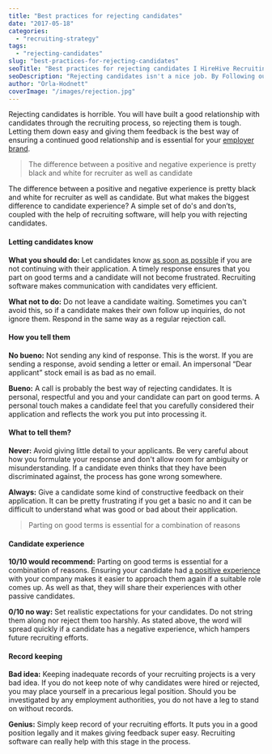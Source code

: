 ```yaml
---
title: "Best practices for rejecting candidates"
date: "2017-05-18"
categories:
  - "recruiting-strategy"
tags:
  - "rejecting-candidates"
slug: "best-practices-for-rejecting-candidates"
seoTitle: "Best practices for rejecting candidates I HireHive Recruiting"
seoDescription: "Rejecting candidates isn't a nice job. By Following our 5 Do's and Don'ts, you can part on Good Terms with Candidates and Protect your Employer Brand."
author: "Orla-Hodnett"
coverImage: "/images/rejection.jpg"
---
```


Rejecting candidates is horrible. You will have built a good relationship with candidates through the recruiting process, so rejecting them is tough. Letting them down easy and giving them feedback is the best way of ensuring a continued good relationship and is essential for your [employer brand](https://hirehive.com/building-employer-brand-recruiting/).

> The difference between a positive and negative experience is pretty black and white for recruiter as well as candidate

The difference between a positive and negative experience is pretty black and white for recruiter as well as candidate. But what makes the biggest difference to candidate experience? A simple set of do's and don’ts, coupled with the help of recruiting software, will help you with rejecting candidates.

#### **Letting candidates know**

**What you should do:** Let candidates know [as soon as possible](https://www.thebalance.com/how-to-turn-down-job-applicants-right-1918795) if you are not continuing with their application. A timely response ensures that you part on good terms and a candidate will not become frustrated. Recruiting software makes communication with candidates very efficient.

**What not to do:** Do not leave a candidate waiting. Sometimes you can't avoid this, so if a candidate makes their own follow up inquiries, do not ignore them. Respond in the same way as a regular rejection call.

#### **How you tell them**

**No bueno:** Not sending any kind of response. This is the worst. If you are sending a response, avoid sending a letter or email. An impersonal “Dear applicant” stock email is as bad as no email.

**Bueno:** A call is probably the best way of rejecting candidates. It is personal, respectful and you and your candidate can part on good terms. A personal touch makes a candidate feel that you carefully considered their application and reflects the work you put into processing it.

#### **What to tell them?**

**Never:** Avoid giving little detail to your applicants. Be very careful about how you formulate your response and don't allow room for ambiguity or misunderstanding. If a candidate even thinks that they have been discriminated against, the process has gone wrong somewhere.

**Always:** Give a candidate some kind of constructive feedback on their application. It can be pretty frustrating if you get a basic no and it can be difficult to understand what was good or bad about their application.

> Parting on good terms is essential for a combination of reasons

#### **Candidate experience**

**10/10 would recommend:** Parting on good terms is essential for a combination of reasons. Ensuring your candidate had [a positive experience](https://hirehive.com/blog/good-candidate-experience-secret-happy-hire/) with your company makes it easier to approach them again if a suitable role comes up. As well as that, they will share their experiences with other passive candidates.

**0/10 no way:** Set realistic expectations for your candidates. Do not string them along nor reject them too harshly. As stated above, the word will spread quickly if a candidate has a negative experience, which hampers future recruiting efforts.

#### **Record keeping**

**Bad idea:** Keeping inadequate records of your recruiting projects is a very bad idea. If you do not keep note of why candidates were hired or rejected, you may place yourself in a precarious legal position. Should you be investigated by any employment authorities, you do not have a leg to stand on without records.

**Genius:** Simply keep record of your recruiting efforts. It puts you in a good position legally and it makes giving feedback super easy. Recruiting software can really help with this stage in the process.
